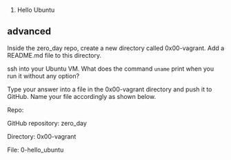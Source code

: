 1. Hello Ubuntu
## advanced
Inside the zero_day repo, create a new directory called 0x00-vagrant. 
Add a README.md file to this directory.

ssh into your Ubuntu VM. What does the command ```uname``` print when you run it without any option?

Type your answer into a file in the 0x00-vagrant directory and push it to GitHub. 
Name your file accordingly as shown below.

Repo:

GitHub repository: zero_day

Directory: 0x00-vagrant

File: 0-hello_ubuntu
